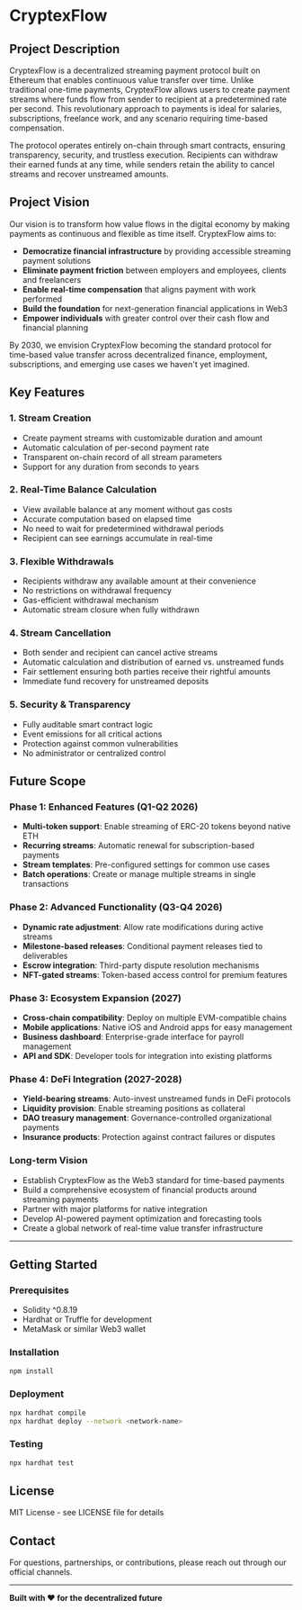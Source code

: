 # CryptexFlow

## Project Description

CryptexFlow is a decentralized streaming payment protocol built on Ethereum that enables continuous value transfer over time. Unlike traditional one-time payments, CryptexFlow allows users to create payment streams where funds flow from sender to recipient at a predetermined rate per second. This revolutionary approach to payments is ideal for salaries, subscriptions, freelance work, and any scenario requiring time-based compensation.

The protocol operates entirely on-chain through smart contracts, ensuring transparency, security, and trustless execution. Recipients can withdraw their earned funds at any time, while senders retain the ability to cancel streams and recover unstreamed amounts.

## Project Vision

Our vision is to transform how value flows in the digital economy by making payments as continuous and flexible as time itself. CryptexFlow aims to:

- **Democratize financial infrastructure** by providing accessible streaming payment solutions
- **Eliminate payment friction** between employers and employees, clients and freelancers
- **Enable real-time compensation** that aligns payment with work performed
- **Build the foundation** for next-generation financial applications in Web3
- **Empower individuals** with greater control over their cash flow and financial planning

By 2030, we envision CryptexFlow becoming the standard protocol for time-based value transfer across decentralized finance, employment, subscriptions, and emerging use cases we haven't yet imagined.

## Key Features

### 1. **Stream Creation**
- Create payment streams with customizable duration and amount
- Automatic calculation of per-second payment rate
- Transparent on-chain record of all stream parameters
- Support for any duration from seconds to years

### 2. **Real-Time Balance Calculation**
- View available balance at any moment without gas costs
- Accurate computation based on elapsed time
- No need to wait for predetermined withdrawal periods
- Recipient can see earnings accumulate in real-time

### 3. **Flexible Withdrawals**
- Recipients withdraw any available amount at their convenience
- No restrictions on withdrawal frequency
- Gas-efficient withdrawal mechanism
- Automatic stream closure when fully withdrawn

### 4. **Stream Cancellation**
- Both sender and recipient can cancel active streams
- Automatic calculation and distribution of earned vs. unstreamed funds
- Fair settlement ensuring both parties receive their rightful amounts
- Immediate fund recovery for unstreamed deposits

### 5. **Security & Transparency**
- Fully auditable smart contract logic
- Event emissions for all critical actions
- Protection against common vulnerabilities
- No administrator or centralized control

## Future Scope

### Phase 1: Enhanced Features (Q1-Q2 2026)
- **Multi-token support**: Enable streaming of ERC-20 tokens beyond native ETH
- **Recurring streams**: Automatic renewal for subscription-based payments
- **Stream templates**: Pre-configured settings for common use cases
- **Batch operations**: Create or manage multiple streams in single transactions

### Phase 2: Advanced Functionality (Q3-Q4 2026)
- **Dynamic rate adjustment**: Allow rate modifications during active streams
- **Milestone-based releases**: Conditional payment releases tied to deliverables
- **Escrow integration**: Third-party dispute resolution mechanisms
- **NFT-gated streams**: Token-based access control for premium features

### Phase 3: Ecosystem Expansion (2027)
- **Cross-chain compatibility**: Deploy on multiple EVM-compatible chains
- **Mobile applications**: Native iOS and Android apps for easy management
- **Business dashboard**: Enterprise-grade interface for payroll management
- **API and SDK**: Developer tools for integration into existing platforms

### Phase 4: DeFi Integration (2027-2028)
- **Yield-bearing streams**: Auto-invest unstreamed funds in DeFi protocols
- **Liquidity provision**: Enable streaming positions as collateral
- **DAO treasury management**: Governance-controlled organizational payments
- **Insurance products**: Protection against contract failures or disputes

### Long-term Vision
- Establish CryptexFlow as the Web3 standard for time-based payments
- Build a comprehensive ecosystem of financial products around streaming payments
- Partner with major platforms for native integration
- Develop AI-powered payment optimization and forecasting tools
- Create a global network of real-time value transfer infrastructure

---

## Getting Started

### Prerequisites
- Solidity ^0.8.19
- Hardhat or Truffle for development
- MetaMask or similar Web3 wallet

### Installation
```bash
npm install
```

### Deployment
```bash
npx hardhat compile
npx hardhat deploy --network <network-name>
```

### Testing
```bash
npx hardhat test
```

## License

MIT License - see LICENSE file for details

## Contact

For questions, partnerships, or contributions, please reach out through our official channels.

---

**Built with ❤️ for the decentralized future**
